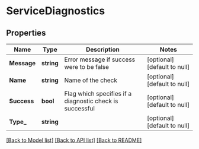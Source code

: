 # ServiceDiagnostics

## Properties
Name | Type | Description | Notes
------------ | ------------- | ------------- | -------------
**Message** | **string** | Error message if success were to be false | [optional] [default to null]
**Name** | **string** | Name of the check | [optional] [default to null]
**Success** | **bool** | Flag which specifies if a diagnostic check is successful | [optional] [default to null]
**Type_** | **string** |  | [optional] [default to null]

[[Back to Model list]](../README.md#documentation-for-models) [[Back to API list]](../README.md#documentation-for-api-endpoints) [[Back to README]](../README.md)

